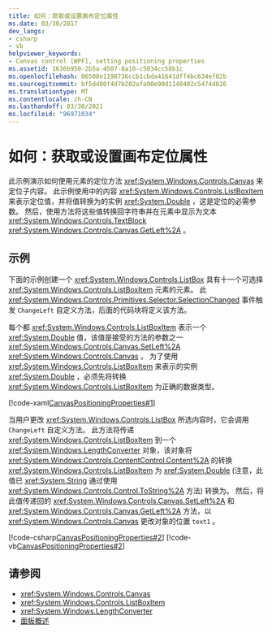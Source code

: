 ```yaml
---
title: 如何：获取或设置画布定位属性
ms.date: 03/30/2017
dev_langs:
- csharp
- vb
helpviewer_keywords:
- Canvas control [WPF], setting positioning properties
ms.assetid: 1636b950-2b5a-4507-8a10-c5034cc58b1c
ms.openlocfilehash: 06508e1198736ccb1cbda41641dff4bc634ef82b
ms.sourcegitcommit: bf5dd80f4d7b202afa90e90d1148402c5474d826
ms.translationtype: MT
ms.contentlocale: zh-CN
ms.lasthandoff: 03/30/2021
ms.locfileid: "96971034"
---
```

# <a name="how-to-get-or-set-canvas-positioning-properties"></a>如何：获取或设置画布定位属性
此示例演示如何使用元素的定位方法 <xref:System.Windows.Controls.Canvas> 来定位子内容。 此示例使用中的内容 <xref:System.Windows.Controls.ListBoxItem> 来表示定位值，并将值转换为的实例 <xref:System.Double> ，这是定位的必需参数。 然后，使用方法将这些值转换回字符串并在元素中显示为文本 <xref:System.Windows.Controls.TextBlock> <xref:System.Windows.Controls.Canvas.GetLeft%2A> 。  
  
## <a name="example"></a>示例  
 下面的示例创建一个 <xref:System.Windows.Controls.ListBox> 具有十一个可选择 <xref:System.Windows.Controls.ListBoxItem> 元素的元素。 此 <xref:System.Windows.Controls.Primitives.Selector.SelectionChanged> 事件触发 `ChangeLeft` 自定义方法，后面的代码块将定义该方法。  
  
 每个都 <xref:System.Windows.Controls.ListBoxItem> 表示一个 <xref:System.Double> 值，该值是接受的方法的参数之一 <xref:System.Windows.Controls.Canvas.SetLeft%2A> <xref:System.Windows.Controls.Canvas> 。 为了使用 <xref:System.Windows.Controls.ListBoxItem> 来表示的实例 <xref:System.Double> ，必须先将转换 <xref:System.Windows.Controls.ListBoxItem> 为正确的数据类型。  
  
 [!code-xaml[CanvasPositioningProperties#1](~/samples/snippets/csharp/VS_Snippets_Wpf/CanvasPositioningProperties/CSharp/Window1.xaml#1)]  
  
 当用户更改 <xref:System.Windows.Controls.ListBox> 所选内容时，它会调用 `ChangeLeft` 自定义方法。 此方法将传递 <xref:System.Windows.Controls.ListBoxItem> 到一个 <xref:System.Windows.LengthConverter> 对象，该对象将 <xref:System.Windows.Controls.ContentControl.Content%2A> 的转换 <xref:System.Windows.Controls.ListBoxItem> 为 <xref:System.Double> (注意，此值已 <xref:System.String> 通过使用 <xref:System.Windows.Controls.Control.ToString%2A> 方法) 转换为。 然后，将此值传递回的 <xref:System.Windows.Controls.Canvas.SetLeft%2A> 和 <xref:System.Windows.Controls.Canvas.GetLeft%2A> 方法，以 <xref:System.Windows.Controls.Canvas> 更改对象的位置 `text1` 。  
  
 [!code-csharp[CanvasPositioningProperties#2](~/samples/snippets/csharp/VS_Snippets_Wpf/CanvasPositioningProperties/CSharp/Window1.xaml.cs#2)]
 [!code-vb[CanvasPositioningProperties#2](~/samples/snippets/visualbasic/VS_Snippets_Wpf/CanvasPositioningProperties/VisualBasic/Window1.xaml.vb#2)]  
  
## <a name="see-also"></a>请参阅

- <xref:System.Windows.Controls.Canvas>
- <xref:System.Windows.Controls.ListBoxItem>
- <xref:System.Windows.LengthConverter>
- [面板概述](panels-overview.md)
